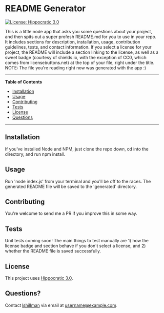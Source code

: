 # README Generator

  [![License: Hippocratic 3.0](https://img.shields.io/badge/License-Hippocratic_3.0-lightgrey.svg)](https://firstdonoharm.dev)
      
      
  This is a little node app that asks you some questions about your project, and then spits out a super profesh README.md for you to use in your repo. It includes sections for description, installation, usage, contribution guidelines, tests, and contact information. If you select a license for your project, the README will include a section linking to the license, as well as a sweet badge (courtesy of shields.io, with the exception of CC0, which comes from licensebuttons.net) at the top of your file, right under the title. NOTE: The file you're reading right now was generated with the app :)
  
  ---
  **Table of Contents**
  * [Installation](#installation)
  * [Usage](#usage)
  * [Contributing](#contributing)
  * [Tests](#tests)
  * [License](#license)
  * [Questions](#questions)
  ---

  ## Installation
  
  If you've installed Node and NPM, just clone the repo down, cd into the directory, and run npm install.
  
  ## Usage
  
  Run 'node index.js' from your terminal and you'll be off to the races. The generated README file will be saved to the 'generated' directory.
  
  ## Contributing
  
  You're welcome to send me a PR if you improve this in some way.
  
  ## Tests
  
  Unit tests coming soon! The main things to test manually are 1) how the license badge and section behave if you don't select a license, and 2) whether the README file is saved successfully.
  
  ## License
This project uses [Hippocratic 3.0](https://firstdonoharm.dev).
  
  ## Questions?
  
  Contact [lshillman](https://github.com/lshillman) via email at [username@example.com](mailto:username@example.com).

